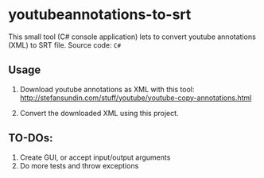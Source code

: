 # youtubeannotations-to-srt

This small tool (C# console application) lets to convert youtube annotations (XML) to SRT file. Source code: `C#`

## Usage

1. Download youtube annotations as XML with this tool:
http://stefansundin.com/stuff/youtube/youtube-copy-annotations.html

2. Convert the downloaded XML using this project.

## TO-DOs:

1. Create GUI, or accept input/output arguments
2. Do more tests and throw exceptions
